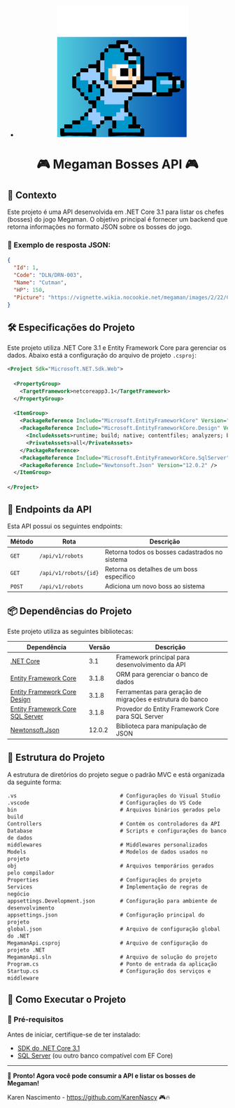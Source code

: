 - <p align="center">
  <img src="./assets/Megaman (1).png" alt="Logo Megaman API" width="300"/>
</p>


<h1 align="center">🎮 Megaman Bosses API 🎮</h1>

## 📌 Contexto
Este projeto é uma API desenvolvida em .NET Core 3.1 para listar os chefes (bosses) do jogo Megaman. O objetivo principal é fornecer um backend que retorna informações no formato JSON sobre os bosses do jogo.

### 🔹 Exemplo de resposta JSON:
```json
{
  "Id": 1,
  "Code": "DLN/DRN-003",
  "Name": "Cutman",
  "HP": 150,
  "Picture": "https://vignette.wikia.nocookie.net/megaman/images/2/22/Cutman.png"
}
```

## 🛠 Especificações do Projeto
Este projeto utiliza .NET Core 3.1 e Entity Framework Core para gerenciar os dados. Abaixo está a configuração do arquivo de projeto `.csproj`:

```xml
<Project Sdk="Microsoft.NET.Sdk.Web">

  <PropertyGroup>
    <TargetFramework>netcoreapp3.1</TargetFramework>
  </PropertyGroup>

  <ItemGroup>
    <PackageReference Include="Microsoft.EntityFrameworkCore" Version="3.1.8" />
    <PackageReference Include="Microsoft.EntityFrameworkCore.Design" Version="3.1.8">
      <IncludeAssets>runtime; build; native; contentfiles; analyzers; buildtransitive</IncludeAssets>
      <PrivateAssets>all</PrivateAssets>
    </PackageReference>
    <PackageReference Include="Microsoft.EntityFrameworkCore.SqlServer" Version="3.1.8" />
    <PackageReference Include="Newtonsoft.Json" Version="12.0.2" />
  </ItemGroup>

</Project>
```

## 🔗 Endpoints da API
Esta API possui os seguintes endpoints:

| Método | Rota | Descrição |
|--------|------|-----------|
| `GET`  | `/api/v1/robots` | Retorna todos os bosses cadastrados no sistema |
| `GET`  | `/api/v1/robots/{id}` | Retorna os detalhes de um boss específico |
| `POST` | `/api/v1/robots` | Adiciona um novo boss ao sistema |

## 📦 Dependências do Projeto
Este projeto utiliza as seguintes bibliotecas:

| Dependência | Versão | Descrição |
|------------|--------|-----------|
| [.NET Core](https://dotnet.microsoft.com/en-us/download/dotnet/3.1) | 3.1 | Framework principal para desenvolvimento da API |
| [Entity Framework Core](https://learn.microsoft.com/en-us/ef/core/) | 3.1.8 | ORM para gerenciar o banco de dados |
| [Entity Framework Core Design](https://www.nuget.org/packages/Microsoft.EntityFrameworkCore.Design/) | 3.1.8 | Ferramentas para geração de migrações e estrutura do banco |
| [Entity Framework Core SQL Server](https://www.nuget.org/packages/Microsoft.EntityFrameworkCore.SqlServer/) | 3.1.8 | Provedor do Entity Framework Core para SQL Server |
| [Newtonsoft.Json](https://www.newtonsoft.com/json) | 12.0.2 | Biblioteca para manipulação de JSON |

## 📂 Estrutura do Projeto
A estrutura de diretórios do projeto segue o padrão MVC e está organizada da seguinte forma:

```
.vs                                 # Configurações do Visual Studio
.vscode                             # Configurações do VS Code
bin                                 # Arquivos binários gerados pelo build
Controllers                         # Contém os controladores da API
Database                            # Scripts e configurações do banco de dados
middlewares                         # Middlewares personalizados
Models                              # Modelos de dados usados no projeto
obj                                 # Arquivos temporários gerados pelo compilador
Properties                          # Configurações do projeto
Services                            # Implementação de regras de negócio
appsettings.Development.json        # Configuração para ambiente de desenvolvimento
appsettings.json                    # Configuração principal do projeto
global.json                         # Arquivo de configuração global do .NET
MegamanApi.csproj                   # Arquivo de configuração do projeto .NET
MegamanApi.sln                      # Arquivo de solução do projeto
Program.cs                          # Ponto de entrada da aplicação
Startup.cs                          # Configuração dos serviços e middleware
```

## 🚀 Como Executar o Projeto
### 🔹 Pré-requisitos
Antes de iniciar, certifique-se de ter instalado:
- [SDK do .NET Core 3.1](https://dotnet.microsoft.com/en-us/download/dotnet/3.1)
- [SQL Server](https://www.microsoft.com/pt-br/sql-server/sql-server-downloads) (ou outro banco compatível com EF Core)

---
🚀 **Pronto! Agora você pode consumir a API e listar os bosses de Megaman!**


Karen Nascimento - https://github.com/KarenNascy 🎮🔥
